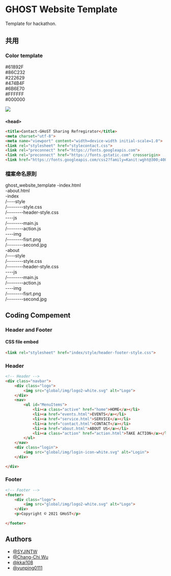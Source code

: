 # GHOST Website Template

Template for hackathon.

## 共用 

### Color template

#61892F  
#86C232  
#222629  
#474B4F  
#6B6E70  
#FFFFFF  
#000000  

![](https://github.com/SYJINTW/ghost_website_template/blob/master/res/color.png)

### `<head>`

```html
<title>Contact-GHoST Sharing Refregirator</title>
<meta charset="utf-8">
<meta name="viewport" content="width=device-width initial-scale=1.0">
<link rel="stylesheet" href="stylecontact.css">
<link rel="preconnect" href="https://fonts.googleapis.com">
<link rel="preconnect" href="https://fonts.gstatic.com" crossorigin>
<link href="https://fonts.googleapis.com/css2?family=Kanit:wght@300;400;500;700;900&display=swap" rel="stylesheet">
```

### 檔案命名原則

ghost_website_template
-index.html  
-about.html  
-index  
/----style  
/--------style.css  
/--------header-style.css  
----js  
/--------main.js  
/--------action.js  
----img  
/--------fisrt.png  
/--------second.jpg   
-about  
/----style  
/--------style.css  
/--------header-style.css  
----js  
/--------main.js  
/--------action.js  
----img  
/--------fisrt.png  
/--------second.jpg  


## Coding Compement 

### Header and Footer

#### CSS file embed

```html
<link rel="stylesheet" href="index/style/header-footer-style.css">
```

### Header

```html
<!-- Header -->
<div class="navbar">
    <div class="logo">
        <img src="global/img/logo2-white.svg" alt="Logo">
    </div>
    <nav>
        <ul id="MenuItems">
            <li><a class="active" href="home">HOME</a></li>
            <li><a href="events.html">EVENTS</a></li>
            <li><a href="service.html">SERVICE</a></li>
            <li><a href="contact.html">CONTACT</a></li>
            <li><a href="about.html">ABOUT US</a></li>
            <li><a class="action" href="action.html">TAKE ACTION</a></li>
        </ul>
    </nav>
    <div class="login">
        <img src="global/img/login-icon-white.svg" alt="Login">
    </div>
    
</div>
```

### Footer

```html
<!-- Footer -->
<footer>
    <div class="logo">
        <img src="global/img/logo2-white.svg" alt="Logo">
    </div>
    <p>Copyright © 2021 GHoST</p>
    
</footer>
```


## Authors

- [@SYJINTW](https://github.com/SYJINTW)
- [@Chang-Chi Wu](https://github.com/ChangChiTW)
- [@kkai108](https://github.com/kkai108)
- [@yunping0111](https://www.github.com/yunping0111)

  


